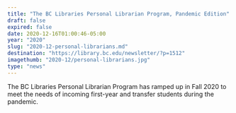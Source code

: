 ```yaml
---
title: "The BC Libraries Personal Librarian Program, Pandemic Edition"
draft: false
expired: false
date: 2020-12-16T01:00:46-05:00
year: "2020"
slug: "2020-12-personal-librarians.md"
destination: "https://library.bc.edu/newsletter/?p=1512"
imagethumb: "2020-12/personal-librarians.jpg"
type: "news"
---
```


The BC Libraries Personal Librarian Program has ramped up in Fall 2020 to meet the needs of incoming first-year and transfer students during the pandemic.
